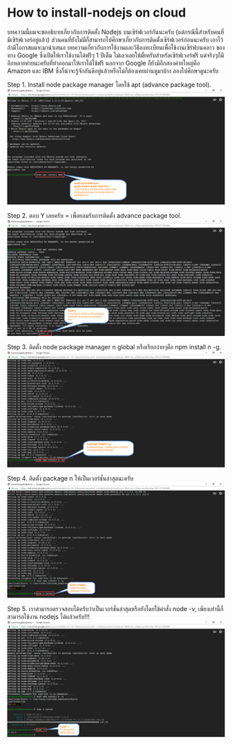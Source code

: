 # How to install-nodejs on cloud

บทความนี้ผมจะขออธิบายเกี่ยวกับการติดตั้ง Nodejs บนเซิร์ฟเวอร์กันนะครับ (แต่กรณีนี้สำหรับคนที่มีเซิร์ฟเวอร์อยู่แล้ว) ส่วนคนที่ยังไม่มีก็สามารถไปศึกษาเกี่ยวกับการติดตั้งเซิร์ฟเวอร์ก่อนนะครับ เอาไว้ถ้ามีโอกาสผมจะมานำเสนอ บทความเกี่ยวกับการใช้งานและวิธีลงทะเบียนเพื่อใช้งานเซิร์ฟบนคลาว ของทาง Google ซึ่งเปิดให้เราใช้งานได้ฟรีๆ 1 ปีเต็ม ไม่เลวเลยใช่มั้ยครับสำหรัลเซิร์ฟเวอร์ฟรี แต่จริงๆก็มีอีกหลายค่ายนะครับที่ทำออกมาให้เราได้ใช้ฟรี นอกจาก Google ก็ยังมีอีกสองค่ายใหญ่คือ Amazon และ IBM ซึ่งก็น่าจะรู้จักกันดีอยู่แล้วหรือไม่ก็ต้องเคยผ่านหูมาบ้าง ลองไปศึกษาดูนะครับ

Step 1.
Install node package manager โดยใช้ apt (advance package tool).
![](https://raw.githubusercontent.com/sermsaksukprasert/install-nodejs/master/1.png)

Step 2.
ตอบ Y เลยครับ = เพื่อยอมรับการติดตั้ง advance package tool.
![](https://raw.githubusercontent.com/sermsaksukprasert/install-nodejs/master/2.png)

Step 3.
ติดตั้ง node package manager n global หรือเรียกง่ายๆคือ npm install n -g.
![](https://raw.githubusercontent.com/sermsaksukprasert/install-nodejs/master/3.png)

Step 4.
ติดตั้ง package n ให้เป็นเวอร์ชั่นล่าสุดนะครับ
![](https://raw.githubusercontent.com/sermsaksukprasert/install-nodejs/master/4.png)

Step 5.
เราสามารถตรวจสอบได้ครับว่าเป็นเวอร์ชั่นล่าสุดหรือยังโดยใช้คำสั่ง node -v, เพียงเท่านี้ก็สามารถใช้งาน nodejs ได้แล้วครับ!!!
![](https://raw.githubusercontent.com/sermsaksukprasert/install-nodejs/master/5.png)
